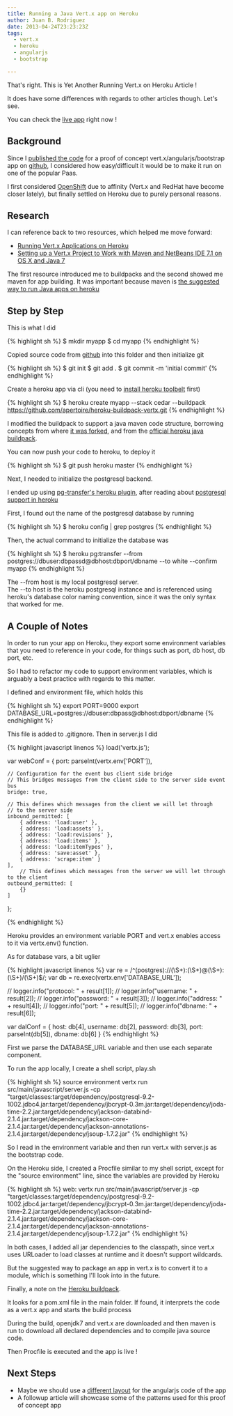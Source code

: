 ```yaml
---
title: Running a Java Vert.x app on Heroku
author: Juan B. Rodriguez
date: 2013-04-24T23:23:23Z
tags:
  - vert.x
  - heroku
  - angularjs
  - bootstrap

---
```


That's right. This is Yet Another Running Vert.x on Heroku Article !

It does have some differences with regards to other articles though. Let's see.

You can check the [live app](https://vaultee.herokuapp.com) right now !

## Background

Since I [published the code](http://www.apertoire.net/vaultee/) for a proof of concept vert.x/angularjs/bootstrap  app on [github](https://github.com/apertoire/vaultee/), I considered how easy/difficult it would be to make it run on one of the popular Paas.

I first considered [OpenShift](https://openshift.redhat.com/) due to affinity (Vert.x and RedHat have become closer lately), but finally settled on Heroku due to purely personal reasons.

## Research
I can reference back to two resources, which helped me move forward:

- [Running Vert.x Applications on Heroku](https://fbflex.wordpress.com/2012/05/02/running-vert-x-applications-on-heroku/)
- [Setting up a Vert.x Project to Work with Maven and NetBeans IDE 7.1 on OS X and Java 7](http://java.dzone.com/articles/setting-vertx-project-work)

The first resource introduced me to buildpacks and the second showed me maven for app building. It was important because maven is [the suggested way to run Java apps on heroku](https://devcenter.heroku.com/articles/java)

## Step by Step

This is what I did

{% highlight sh %}
$ mkdir myapp
$ cd myapp
{% endhighlight %}


Copied source code from [github](https://github.com/apertoire/vaultee) into this folder and then initialize git

{% highlight sh %}
$ git init
$ git add .
$ git commit -m 'initial commit'
{% endhighlight %}

	
Create a heroku app via cli (you need to [install heroku toolbelt](https://toolbelt.heroku.com/) first)

{% highlight sh %}
$ heroku create myapp --stack cedar --buildpack https://github.com/apertoire/heroku-buildpack-vertx.git
{% endhighlight %}

	
I modified the buildpack to support a java maven code structure, borrowing concepts from where [it was forked](https://github.com/enr/heroku-buildpack-vertx), and from the [official heroku java buildpack](https://github.com/heroku/heroku-buildpack-java).
	
You can now push your code to heroku, to deploy it

{% highlight sh %}
$ git push heroku master
{% endhighlight %}

	
Next, I needed to initialize the postgresql backend.

I ended up using [pg-transfer's heroku plugin](https://github.com/ddollar/heroku-pg-transfer), after reading about [postgresql support in heroku](https://devcenter.heroku.com/articles/heroku-postgresql)

First, I found out the name of the postgresql database by running

{% highlight sh %}
$ heroku config | grep postgres
{% endhighlight %}
	
Then, the actual command to initialize the database was 

{% highlight sh %}
$ heroku pg:transfer --from postgres://dbuser:dbpassd@dbhost:dbport/dbname --to white --confirm myapp
{% endhighlight %}

The --from host is my local postgresql server.	
The --to host is the heroku postgresql instance and is referenced using heroku's database color naming convention, since it was the only syntax that worked for me.
	

## A Couple of Notes

In order to run your app on Heroku, they export some environment variables that you need to reference in your code, for things such as port, db host, db port, etc.

So I had to refactor my code to support environment variables, which is arguably a best practice with regards to this matter.

I defined and environment file, which holds this

{% highlight sh %}
export PORT=9000
export DATABASE_URL=postgres://dbuser:dbpass@dbhost:dbport/dbname
{% endhighlight %}

	
This file is added to .gitignore. Then in server.js I did

{% highlight javascript linenos %}
load('vertx.js');

var webConf = {
	port: parseInt(vertx.env['PORT']),

	// Configuration for the event bus client side bridge
	// This bridges messages from the client side to the server side event bus
	bridge: true,

	// This defines which messages from the client we will let through
	// to the server side
	inbound_permitted: [
		{ address: 'load:user' },
		{ address: 'load:assets' },
		{ address: 'load:revisions' },
		{ address: 'load:items' },
		{ address: 'load:itemTypes' },
		{ address: 'save:asset' },
		{ address: 'scrape:item' }
	],
		// This defines which messages from the server we will let through to the client
	outbound_permitted: [
		{}
	]    
};
	
{% endhighlight %}

Heroku provides an environment variable PORT and vert.x enables access to it via vertx.env() function.

As for database vars, a bit uglier


{% highlight javascript linenos %}
var re = /^(postgres):\/\/(\S+):(\S+)@(\S+):(\S+)\/(\S+)$/;
var db = re.exec(vertx.env['DATABASE_URL']);

// logger.info("protocol: " + result[1]);
// logger.info("username: " + result[2]);
// logger.info("password: " + result[3]);
// logger.info("address: " + result[4]);
// logger.info("port: " + result[5]);
// logger.info("dbname: " + result[6]);

var dalConf = {
	host: db[4],
	username: db[2],
	password: db[3],
	port: parseInt(db[5]),
	dbname: db[6]
}
{% endhighlight %}

First we parse the DATABASE_URL variable and then use each separate component.

To run the app locally, I create a shell script, play.sh

{% highlight sh %}
source environment
vertx run src/main/javascript/server.js -cp "target/classes:target/dependency/postgresql-9.2-1002.jdbc4.jar:target/dependency/jbcrypt-0.3m.jar:target/dependency/joda-time-2.2.jar:target/dependency/jackson-databind-2.1.4.jar:target/dependency/jackson-core-2.1.4.jar:target/dependency/jackson-annotations-2.1.4.jar:target/dependency/jsoup-1.7.2.jar"
{% endhighlight %}

So I read in the environment variable and then run vert.x with server.js as the bootstrap code.

On the Heroku side, I created a Procfile similar to my shell script, except for the "source environment" line, since the variables are provided by Heroku

{% highlight sh %}
web: vertx run src/main/javascript/server.js -cp "target/classes:target/dependency/postgresql-9.2-1002.jdbc4.jar:target/dependency/jbcrypt-0.3m.jar:target/dependency/joda-time-2.2.jar:target/dependency/jackson-databind-2.1.4.jar:target/dependency/jackson-core-2.1.4.jar:target/dependency/jackson-annotations-2.1.4.jar:target/dependency/jsoup-1.7.2.jar"
{% endhighlight %}

In both cases, I added all jar dependencies to the classpath, since vert.x uses URLoader to load classes at runtime and it doesn't support wildcards.

But the suggested way to package an app in vert.x is to convert it to a module, which is something I'll look into in the future.

Finally, a note on the [Heroku buildpack](https://github.com/apertoire/heroku-buildpack-vertx).

It looks for a pom.xml file in the main folder. If found, it interprets the code as a vert.x app and starts the build process

During the build, openjdk7 and vert.x are downloaded and then maven is run to download all declared dependencies and to compile java source code.

Then Procfile is executed and the app is live !


## Next Steps

- Maybe we should use a [different layout](http://cliffmeyers.com/blog/2013/4/21/code-organization-angularjs-javascript) for the angularjs code of the app
- A followup article will showcase some of the patterns used for this proof of concept app


